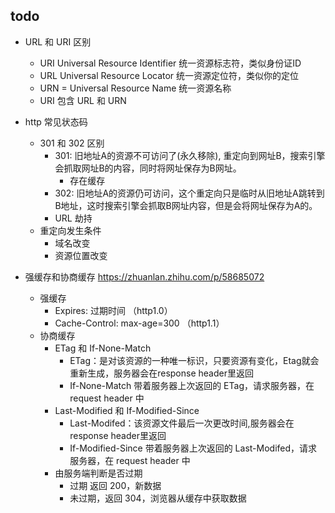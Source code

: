 ## todo
- URL 和 URI 区别
  - URI Universal Resource Identifier 统一资源标志符，类似身份证ID
  - URL Universal Resource Locator 统一资源定位符，类似你的定位
  - URN = Universal Resource Name 统一资源名称
  - URI 包含 URL 和 URN
- http 常见状态码
  - 301 和 302 区别
    - 301: 旧地址A的资源不可访问了(永久移除), 重定向到网址B，搜索引擎会抓取网址B的内容，同时将网址保存为B网址。
      - 存在缓存
    - 302: 旧地址A的资源仍可访问，这个重定向只是临时从旧地址A跳转到B地址，这时搜索引擎会抓取B网址内容，但是会将网址保存为A的。
     - URL 劫持
  - 重定向发生条件
    - 域名改变
    - 资源位置改变
    
- 强缓存和协商缓存 https://zhuanlan.zhihu.com/p/58685072
  - 强缓存
    - Expires: 过期时间 （http1.0）
    - Cache-Control: max-age=300 （http1.1）
  - 协商缓存
    - ETag 和 If-None-Match
      - ETag：是对该资源的一种唯一标识，只要资源有变化，Etag就会重新生成，服务器会在response header里返回
      - If-None-Match 带着服务器上次返回的 ETag，请求服务器，在 request header 中
    - Last-Modified 和 If-Modified-Since
      - Last-Modifed：该资源文件最后一次更改时间,服务器会在response header里返回
      - If-Modified-Since 带着服务器上次返回的 Last-Modifed，请求服务器，在 request header 中
    - 由服务端判断是否过期
      - 过期 返回 200，新数据
      - 未过期，返回 304，浏览器从缓存中获取数据



